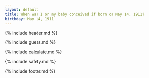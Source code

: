 ```yaml
---
layout: default
title: When was I or my baby conceived if born on May 14, 1911?
birthday: May 14, 1911
---
```


{% include header.md %}

{% include guess.md %}

{% include calculate.md %}

{% include safety.md %}

{% include footer.md %}



